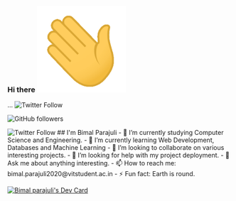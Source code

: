 ### Hi there <img src="https://github.com/bimal-parajuli/bimal-parajuli/blob/main/assets/wave.gif" width="200px">

...
![Twitter Follow](https://img.shields.io/twitter/follow/bimalparajuli5?style=social)

![GitHub followers](https://img.shields.io/github/followers/bimal-parajuli?style=social)


<img alt="Twitter Follow" src="https://img.shields.io/twitter/follow/bimalparajuli5?style=social">
## I'm Bimal Parajuli
- 🔭 I’m currently studying Computer Science and Engineering.
- 🌱 I’m currently learning Web Development, Databases and Machine Learning
- 👯 I’m looking to collaborate on various interesting projects.
- 🤔 I’m looking for help with my project deployment.
- 💬 Ask me about anything interesting.
- 📫 How to reach me: bimal.parajuli2020@vitstudent.ac.in
- ⚡ Fun fact: Earth is round.

<a href="https://app.daily.dev/bimal_parajuli"><img src="https://api.daily.dev/devcards/e8860b9fcde547b9bf4c98845dc5b458.png?r=60h" width="400" alt="Bimal parajuli's Dev Card"/></a>
